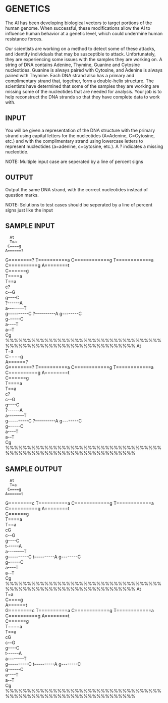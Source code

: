 <!-- RATING: EASY -->
<!-- NAME: GENETICS -->
<!-- GENERATOR: generate.pl -->
# GENETICS

The AI has been developing biological vectors to target portions of the human genome. When successful, these modifications allow the AI to 
influence human behavior at a genetic level, which could undermine human resistance forces.

Our scientists are working on a method to detect some of these attacks, and identify individuals that may be susceptible to attack. Unfortunately, 
they are experiencing some issues with the samples they are working on. A string of DNA contains Adenine, Thymine, Guanine and Cytosine 
nucleotides. Guanine is always paired with Cytosine, and Adenine is always paired with Thymine. Each DNA strand also has a primary and 
complimentary strand that, together, form a double-helix structure. The scientists have determined that some of the samples they are working are 
missing some of the nucleotides that are needed for analysis. Your job is to help reconstruct the DNA strands so that they have complete data to 
work with.

## INPUT
You will be given a representation of the DNA structure with the primary strand using capital letters for the nucleotides (A=Adenine, C=Cytosine, etc.) and with the complimentary strand using lowercase letters to represent nucleotides (a=adenine, c=cytosine, etc.). A ? indicates a missing nucleotide.

NOTE: Multiple input case are seperated by a line of percent signs

## OUTPUT
Output the same DNA strand, with the correct nucleotides instead of question marks.

NOTE: Solutions to test cases should be seperated by a line of percent signs just like the input

## SAMPLE INPUT
      At      
      T=a     
     C====g   
    A======?  
   G========? 
 T==========a 
C============g
T============a
 C==========g 
 A========t   
  C======g    
   T====a     
     T==a     
      c?      
     c--G     
    g----C    
   ?------A   
  a--------T  
 g----------C 
 ?----------A 
 g--------C   
  g------C    
   a----T     
    a--T      
      Cg      
%%%%%%%%%%%%%%%%%%%%%%%%%%%%%%%%%%%%%%%%%%%%%%%%%%%%%%%%%%%%%%%%%%
      At      
      T=a     
     C====g   
    A======?  
   G========? 
 T==========a 
C============g
T============a
 C==========g 
 A========t   
  C======g    
   T====a     
     T==a     
      c?      
     c--G     
    g----C    
   ?------A   
  a--------T  
 g----------C 
 ?----------A 
 g--------C   
  g------C    
   a----T     
    a--T      
      Cg      
%%%%%%%%%%%%%%%%%%%%%%%%%%%%%%%%%%%%%%%%%%%%%%%%%%%%%%%%%%%%%%%%%%

## SAMPLE OUTPUT
      At      
      T=a     
     C====g   
    A======t  
   G========c 
 T==========a 
C============g
T============a
 C==========g 
 A========t   
  C======g    
   T====a     
     T==a     
      cG      
     c--G     
    g----C    
   t------A   
  a--------T  
 g----------C 
 t----------A 
 g--------C   
  g------C    
   a----T     
    a--T      
      Cg      
%%%%%%%%%%%%%%%%%%%%%%%%%%%%%%%%%%%%%%%%%%%%%%%%%%%%%%%%%%%%%%%%%%
      At      
      T=a     
     C====g   
    A======t  
   G========c 
 T==========a 
C============g
T============a
 C==========g 
 A========t   
  C======g    
   T====a     
     T==a     
      cG      
     c--G     
    g----C    
   t------A   
  a--------T  
 g----------C 
 t----------A 
 g--------C   
  g------C    
   a----T     
    a--T      
      Cg      
%%%%%%%%%%%%%%%%%%%%%%%%%%%%%%%%%%%%%%%%%%%%%%%%%%%%%%%%%%%%%%%%%%
 
